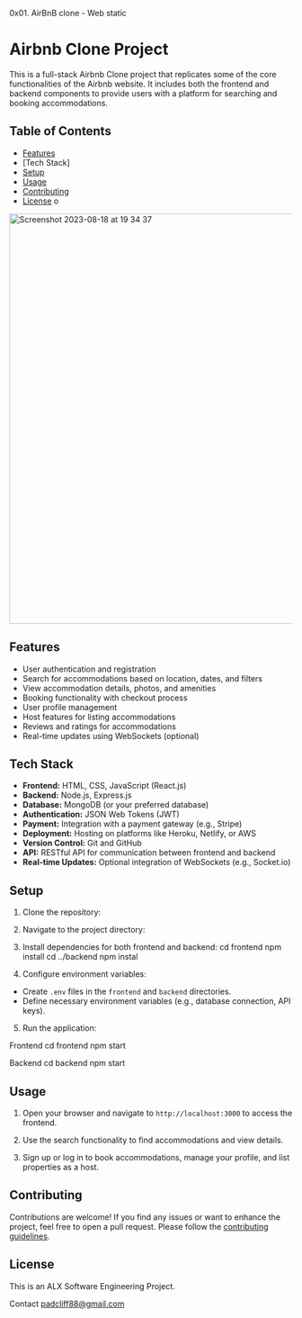 0x01. AirBnB clone - Web static

# Airbnb Clone Project

This is a full-stack Airbnb Clone project that replicates some of the core functionalities of the Airbnb website. It includes both the frontend and backend components to provide users with a platform for searching and booking accommodations.

## Table of Contents

- [Features](#features)
- [Tech Stack]
- [Setup](#setup)
- [Usage](#usage)
- [Contributing](#contributing)
- [License](#license)
o

<img width="729" alt="Screenshot 2023-08-18 at 19 34 37" src="https://github.com/Abstaina44/Airbnb_Clone-Test/assets/48015890/62e54cba-4fea-4583-a652-bee2327959c3">


## Features

- User authentication and registration
- Search for accommodations based on location, dates, and filters
- View accommodation details, photos, and amenities
- Booking functionality with checkout process
- User profile management
- Host features for listing accommodations
- Reviews and ratings for accommodations
- Real-time updates using WebSockets (optional)

## Tech Stack

- **Frontend:** HTML, CSS, JavaScript (React.js)
- **Backend:** Node.js, Express.js
- **Database:** MongoDB (or your preferred database)
- **Authentication:** JSON Web Tokens (JWT)
- **Payment:** Integration with a payment gateway (e.g., Stripe)
- **Deployment:** Hosting on platforms like Heroku, Netlify, or AWS
- **Version Control:** Git and GitHub
- **API:** RESTful API for communication between frontend and backend
- **Real-time Updates:** Optional integration of WebSockets (e.g., Socket.io)

## Setup

1. Clone the repository:


2. Navigate to the project directory:

3. Install dependencies for both frontend and backend:
cd frontend
npm install
cd ../backend
npm instal


4. Configure environment variables:
- Create `.env` files in the `frontend` and `backend` directories.
- Define necessary environment variables (e.g., database connection, API keys).

5. Run the application:

Frontend
cd frontend
npm start

Backend
cd backend
npm start


## Usage

1. Open your browser and navigate to `http://localhost:3000` to access the frontend.

2. Use the search functionality to find accommodations and view details.

3. Sign up or log in to book accommodations, manage your profile, and list properties as a host.

## Contributing

Contributions are welcome! If you find any issues or want to enhance the project, feel free to open a pull request. Please follow the [contributing guidelines](CONTRIBUTING.md).

## License

This is an ALX Software Engineering Project.

Contact padcliff88@gmail.com
